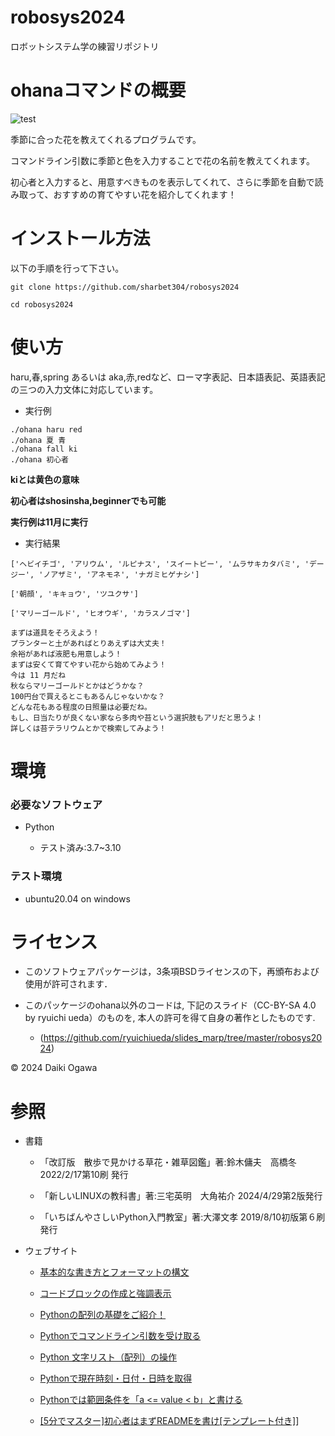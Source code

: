# robosys2024

ロボットシステム学の練習リポジトリ


# ohanaコマンドの概要

![test](https://github.com/sharbet304/robosys2024/actions/workflows/test.yml/badge.svg)

季節に合った花を教えてくれるプログラムです。 

コマンドライン引数に季節と色を入力することで花の名前を教えてくれます。

初心者と入力すると、用意すべきものを表示してくれて、さらに季節を自動で読み取って、おすすめの育てやすい花を紹介してくれます！

# インストール方法

以下の手順を行って下さい。

```
git clone https://github.com/sharbet304/robosys2024
```

```
cd robosys2024
```

# 使い方

haru,春,spring あるいは aka,赤,redなど、ローマ字表記、日本語表記、英語表記の三つの入力文体に対応しています。

- 実行例

```
./ohana haru red
./ohana 夏 青
./ohana fall ki
./ohana 初心者
```



**kiとは黄色の意味**

**初心者はshosinsha,beginnerでも可能**

**実行例は11月に実行**



- 実行結果

```
['ヘビイチゴ', 'アリウム', 'ルピナス', 'スイートピー', 'ムラサキカタバミ', 'デージー', 'ノアザミ', 'アネモネ', 'ナガミヒゲナシ']
```

```
['朝顔', 'キキョウ', 'ツユクサ']
```

```
['マリーゴールド', 'ヒオウギ', 'カラスノゴマ']
```

```
まずは道具をそろえよう！
プランターと土があればとりあえずは大丈夫！
余裕があれば液肥も用意しよう！
まずは安くて育てやすい花から始めてみよう！
今は 11 月だね
秋ならマリーゴールドとかはどうかな？
100円台で買えるとこもあるんじゃないかな？
どんな花もある程度の日照量は必要だね。
もし、日当たりが良くない家なら多肉や苔という選択肢もアリだと思うよ！
詳しくは苔テラリウムとかで検索してみよう！
```




# 環境

### 必要なソフトウェア

- Python

  - テスト済み:3.7~3.10

### テスト環境

- ubuntu20.04 on windows 

# ライセンス

- このソフトウェアパッケージは，3条項BSDライセンスの下，再頒布および使用が許可されます．

- このパッケージのohana以外のコードは, 下記のスライド（CC-BY-SA 4.0 by ryuichi ueda）のものを, 本人の許可を得て自身の著作としたものです.
  - (https://github.com/ryuichiueda/slides_marp/tree/master/robosys2024)

© 2024 Daiki Ogawa


# 参照

- 書籍

  - 「改訂版　散歩で見かける草花・雑草図鑑」著:鈴木傭夫　高橋冬 2022/2/17第10刷	発行

  - 「新しいLINUXの教科書」著:三宅英明　大角祐介 2024/4/29第2版発行

  - 「いちばんやさしいPython入門教室」著:大澤文孝 2019/8/10初版第６刷発行

- ウェブサイト

  - [基本的な書き方とフォーマットの構文]( https://docs.github.com/ja/get-started/writing-on-github/getting-started-with-writing-and-formatting-on-github/basic-writing-and-formatting-syntax#quoting-code )

  - [コードブロックの作成と強調表示](https://docs.github.com/ja/get-started/writing-on-github/working-with-advanced-formatting/creating-and-highlighting-code-blocks)

  - [Pythonの配列の基礎をご紹介！](https://techplay.jp/column/462)

  - [Pythonでコマンドライン引数を受け取る](https://qiita.com/taashi/items/07bf75201a074e208ae5)

  - [Python 文字リスト（配列）の操作](https://qiita.com/HajimeKawahara/items/02c288667f0a893e8761)

  - [Pythonで現在時刻・日付・日時を取得](https://note.nkmk.me/python-datetime-now-today/)

  - [Pythonでは範囲条件を「a \<= value \< b」と書ける](https://qiita.com/tag1216/items/de47009599cf592a222d)

  - [\[5分でマスター\]初心者はまずREADMEを書け\[テンプレート付き\]](https://qiita.com/Canard_engineer_c_cpp/items/81ce4e53881138dbf37f)]


